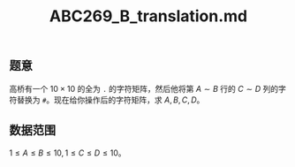 ﻿---
title: "ABC269_B_translation.md"
tags: []
author: ""
created: ""
---

## 题意

高桥有一个 $10 \times 10$ 的全为 `.` 的字符矩阵，然后他将第 $A \sim B$ 行的 $C \sim D$ 列的字符替换为 `#`。现在给你操作后的字符矩阵，求 $A,B,C,D$。

## 数据范围

$1 \le A \le B \le 10,1 \le C \le D \le 10$。

